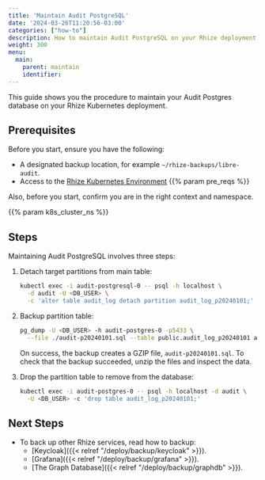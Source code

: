 ```yaml
---
title: 'Maintain Audit PostgreSQL'
date: '2024-03-26T11:20:56-03:00'
categories: ["how-to"]
description: How to maintain Audit PostgreSQL on your Rhize deployment
weight: 300
menu:
  main:
    parent: maintain
    identifier:
---
```


This guide shows you the procedure to maintain your Audit Postgres database on your Rhize Kubernetes deployment.

## Prerequisites

Before you start, ensure you have the following:

- A designated backup location, for example `~/rhize-backups/libre-audit`.
- Access to the [Rhize Kubernetes Environment](/deploy/install/setup-kubernetes)
{{% param pre_reqs %}}


Also, before you start, confirm you are in the right context and namespace.

{{% param k8s_cluster_ns %}}

## Steps

Maintaining Audit PostgreSQL involves three steps:

1. Detach target partitions from main table:

    ```bash
    kubectl exec -i audit-postgresql-0 -- psql -h localhost \
      -d audit -U <DB_USER> \
      -c 'alter table audit_log detach partition audit_log_p20240101;'
    ```

1. Backup partition table:

    ```bash
    pg_dump -U <DB_USER> -h audit-postgres-0 -p5433 \
      --file ./audit-p20240101.sql --table public.audit_log_p20240101 audit
    ```

   On success, the backup creates a GZIP file, `audit-p20240101.sql`.
   To check that the backup succeeded, unzip the files and inspect the data.

1. Drop the partition table to remove from the database:

    ```bash
    kubectl exec -i audit-postgres-0 -- psql -h localhost -d audit \
      -U <DB_USER> -c 'drop table audit_log_p20240101;'
    ```

## Next Steps

- To back up other Rhize services, read how to backup:
  - [Keycloak]({{< relref "/deploy/backup/keycloak" >}}).
  - [Grafana]({{< relref "/deploy/backup/grafana" >}}).
  - [The Graph Database]({{< relref "/deploy/backup/graphdb" >}}).
